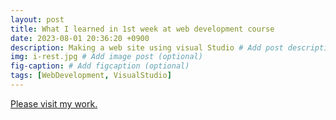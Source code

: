 ```yaml
---
layout: post
title: What I learned in 1st week at web development course
date: 2023-08-01 20:36:20 +0900
description: Making a web site using visual Studio # Add post description (optional)
img: i-rest.jpg # Add image post (optional)
fig-caption: # Add figcaption (optional)
tags: [WebDevelopment, VisualStudio]
---
```

<a href="http://JaeYoonAI.github.io/mypage">Please visit my work.</a>

